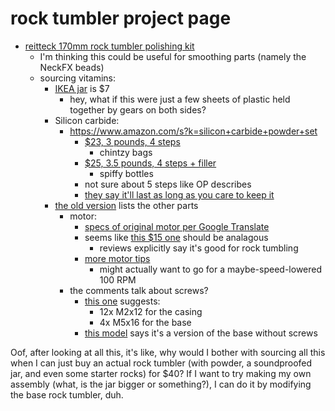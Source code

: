 # rock tumbler project page

- [reitteck 170mm rock tumbler polishing kit](https://www.thingiverse.com/thing:4076827)
  - I'm thinking this could be useful for smoothing parts (namely the NeckFX beads)
  - sourcing vitamins:
    - [IKEA jar](https://www.ikea.com/us/en/p/ikea-365-jar-with-lid-glass-plastic-s19277767/) is $7
      - hey, what if this were just a few sheets of plastic held together by gears on both sides?
    - Silicon carbide:
      - https://www.amazon.com/s?k=silicon+carbide+powder+set
        - [$23, 3 pounds, 4 steps](https://www.amazon.com/Polly-Plastics-Tumbler-Tumbling-Resealable/dp/B075MY9P8Z/)
          - chintzy bags
        - [$25, 3.5 pounds, 4 steps + filler](https://www.amazon.com/Dan-Darci-Rock-Tumbler-Refill/dp/B07Z7K41CN/)
          - spiffy bottles
        - not sure about 5 steps like OP describes
        - [they say it'll last as long as you care to keep it](https://www.thingiverse.com/thing:3666116/comments#comment-2678030)
    - [the old version](https://www.thingiverse.com/thing:3666116) lists the other parts
      - motor:
        - [specs of original motor per Google Translate](7aca3153-d31a-4e40-a109-0036dd9f266f.md)
        - seems like [this $15 one](https://www.amazon.com/Greartisan-el%C3%A9ctrico-reducci%C3%B3n-velocidad-exc%C3%A9ntrico/dp/B072N84JX7) should be analagous
          - reviews explicitly say it's good for rock tumbling
        - [more motor tips](https://www.thingiverse.com/thing:3666116/comments#comment-2710529)
          - might actually want to go for a maybe-speed-lowered 100 RPM
      - the comments talk about screws?
        - [this one](https://www.thingiverse.com/thing:3666116/comments#comment-2875477) suggests:
          - 12x M2x12 for the casing
          - 4x M5x16 for the base
        - [this model](https://www.thingiverse.com/thing:4411870) says it's a version of the base without screws

Oof, after looking at all this, it's like, why would I bother with sourcing all this when I can just buy an actual rock tumbler (with powder, a soundproofed jar, and even some starter rocks) for $40? If I want to try making my own assembly (what, is the jar bigger or something?), I can do it by modifying the base rock tumbler, duh.
